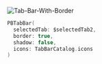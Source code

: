 ![Tab-Bar-With-Border](https://github.com/powerhome/playbook-swift/assets/112719604/9d059a59-e710-4f20-b713-a54d56b671c3)

```swift
PBTabBar(
  selectedTab: $selectedTab2,
  border: true,
  shadow: false,
  icons: TabBarCatalog.icons
)
```
